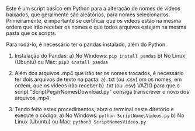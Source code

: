 Este é um script básico em Python para a alteração de nomes de vídeos baixados, que geralmente são aleatórios, para nomes selecionados. Primeiramente, é importante se certificar que os vídeos estão na mesma ordem que irão receber os nomes e que todos arquivos estejam na mesma pasta que os scripts.

Para rodá-lo, é necessário ter o pandas instalado, além do Python.

1) Instalação do Pandas:
   a) No Windows: `pip install pandas`
   b) No Linux (Ubuntu) ou Mac: `pip3 install pandas`
   
2) Além dos arquivos .mp4 que irão ter os nomes trocados, é necessário ter dois arquivos de texto na pasta:
   a) .txt (ou .csv) om os nomes, em ordem, que os vídeos irão receber
   b) .txt (ou .csv) VAZIO para que o script "ScriptPegarNomesDownload.py" consiga transcrever o novo dos arquivos .mp4
   
3) Tendo feito estes procedimentos, abra o terminal neste diretório e execute o código:
   a) No Windows: `python ScriptNomesVideos.py`
   b) No Linux (Ubuntu) ou Mac: `python3 ScriptNomesVideos.py`
